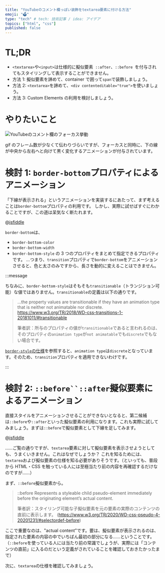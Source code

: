 ```yaml
---
title: "YouTubeのコメント欄っぽい装飾をtextarea要素に付ける方法"
emoji: "🗳"
type: "tech" # tech: 技術記事 / idea: アイデア
topics: ["html", "css"]
published: false
---
```


# TL;DR

- `<textarea>`や`<input>`は仕様的に擬似要素` ::after`、`::before `を付与されてもスタイリングして表示することができません。
- 方法 1: 擬似要素を諦めて、container で囲って`span`で装飾しましょう。
- 方法 2: `<textarea>`を諦めて、`<div contenteditable="true">`を使いましょう。
- 方法 3: Custom Elements の利用を検討しましょう。

# やりたいこと

![YouTubeのコメント欄のフォーカス挙動](https://storage.googleapis.com/zenn-user-upload/g1w2w6j3gnk94y4ej061bhkxrxps)

gif のフレーム数が少なくて伝わりづらいですが、フォーカスと同時に、下の線が中央から左右へと向けて黒く変化するアニメーションが付与されています。

# 検討 1: `border-bottom`プロパティによるアニメーション

「下線が表示される」というアニメーションを実装するにあたって、まず考えることは`border-bottom`プロパティの利用です。
しかし、実際に試せばすぐにわかることですが、この道は呆気なく断たれます。

@[jsfiddle](https://jsfiddle.net/asaszutaiga/gun0zt4x/28/)

`border-bottom`は、

- `border-bottom-color`
- `border-bottom-width`
- `border-bottom-style`
  の 3 つのプロパティをまとめて指定できるプロパティです。
  …つまり、`transition`プロパティで`border-bottom`をアニメーションさせると、色と太さのみですから、長さを動的に変えることはできません。

:::message

ちなみに、`border-bottom-style`はそもそも`transitionable`（トランジション可能）な値ではありません。`transitionable`の定義は以下の通りです。

> ...the property values are transitionable if they have an animation type that is neither not animatable nor discrete. https://www.w3.org/TR/2018/WD-css-transitions-1-20181011/#transitionable
>
> 筆者訳：所与のプロパティの値が`transitionable`であると言われるのは、そのプロパティの`animation type`が`not animatable`でも`discrete`でもない場合です。

[`border-style`の仕様](https://www.w3.org/TR/2020/CR-css-backgrounds-3-20201222/#border-style)を参照すると、`animation type`は`discrete`となっています。そのため、`transition`プロパティを適用できないわけです。

:::

# 検討 2: ` ::before``::after `擬似要素によるアニメーション

直接スタイルをアニメーションさせることができないとなると、第二候補は`::before`や`::after`といった擬似要素の利用になります。これも実際に試してみましょう。まずは`::before`で擬似要素として下線を足してみます。

@[jsfiddle](https://jsfiddle.net/asaszutaiga/19e5byo3/6/)

……ご覧の通りですが、`textarea`要素に対して擬似要素を表示させようとしても、うまくいきません。これはなぜでしょうか？
これを知るためには、`textarea`および擬似要素の仕様を知る必要がありそうです。（といっても、普段から HTML・CSS を触っている人には至極当たり前の内容を再確認するだけなのですが……）

まず、`::before`擬似要素から。

> ::before
> Represents a styleable child pseudo-element immediately before the originating element’s actual content.
>
> 筆者訳：スタイリング可能な子擬似要素を元の要素の実際のコンテンツの直前に表示します。
> (https://www.w3.org/TR/2020/WD-css-pseudo-4-20201231/#selectordef-before)

ここで重要なのは、"actual content"です。要は、擬似要素が表示されるのは、指定された要素の内容の中でいちばん最初の部分になる……ということです。（`::before`を使っている人には当たり前の常識でしょうが、実際には「コンテンツの直前」に入るのだという定義がされていることを確認しておきたかったまで）

次に、`textarea`の仕様を確認してみましょう。

